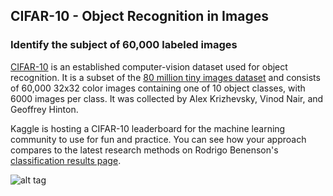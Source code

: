 ## CIFAR-10 - Object Recognition in Images

### Identify the subject of 60,000 labeled images

[CIFAR-10](http://www.cs.toronto.edu/~kriz/cifar.html) is an established computer-vision dataset used for object 
recognition. It is a subset of the [80 million tiny images dataset](http://groups.csail.mit.edu/vision/TinyImages/) and consists of 60,000 32x32 color images containing one of 10 object classes, with 6000 images per class. It was collected by Alex Krizhevsky, Vinod Nair, and Geoffrey Hinton.

Kaggle is hosting a CIFAR-10 leaderboard for the machine learning community to use for fun and practice. You can see how 
your approach compares to the latest research methods on Rodrigo Benenson's [classification results page](http://rodrigob.github.io/are_we_there_yet/build/classification_datasets_results.html).

![alt tag]()
